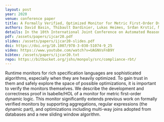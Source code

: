 ```yaml
---
layout: post
year: 2020
venue: conference paper
title: A Formally Verified, Optimized Monitor for Metric First-Order Dynamic Logic
authors: David Basin, Thibault Dardinier, Lukas Heimes, Srđan Krstić, Martin Raszyk, Joshua Schneider, Dmitriy Traytel
details: In the 10th International Joint Conference on Automated Reasoning (IJCAR 2020).
pdf: /assets/papers/ijcar20.pdf
slides: /assets/papers/ijcar20-slides.pdf
doi: https://doi.org/10.1007/978-3-030-51074-9_25
video: https://www.youtube.com/watch?v=UAGNVsFnB9Y
bibtex: /assets/papers/ijcar20.txt
repo: https://bitbucket.org/jshs/monpoly/src/compliance-rbt/
---
```


Runtime monitors for rich specification languages are sophisticated algorithms, especially when they are heavily optimized. To gain trust in them and safely explore the space of possible optimizations, it is important to verify the monitors themselves. We describe the development and correctness proof in Isabelle/HOL of a monitor for metric first-order dynamic logic. This monitor significantly extends previous work on formally verified monitors by supporting aggregations, regular expressions (the dynamic part), and optimizations including multi-way joins adopted from databases and a new sliding window algorithm.

